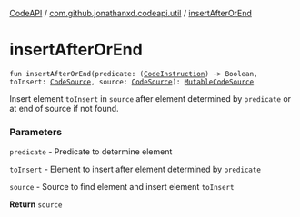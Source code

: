 [CodeAPI](../index.md) / [com.github.jonathanxd.codeapi.util](index.md) / [insertAfterOrEnd](.)

# insertAfterOrEnd

`fun insertAfterOrEnd(predicate: (`[`CodeInstruction`](../com.github.jonathanxd.codeapi/-code-instruction.md)`) -> Boolean, toInsert: `[`CodeSource`](../com.github.jonathanxd.codeapi/-code-source/index.md)`, source: `[`CodeSource`](../com.github.jonathanxd.codeapi/-code-source/index.md)`): `[`MutableCodeSource`](../com.github.jonathanxd.codeapi/-mutable-code-source/index.md)

Insert element `toInsert` in `source` after element determined by `predicate` or at end of source if not found.

### Parameters

`predicate` - Predicate to determine element

`toInsert` - Element to insert after element determined by `predicate`

`source` - Source to find element and insert element `toInsert`

**Return**
`source`

